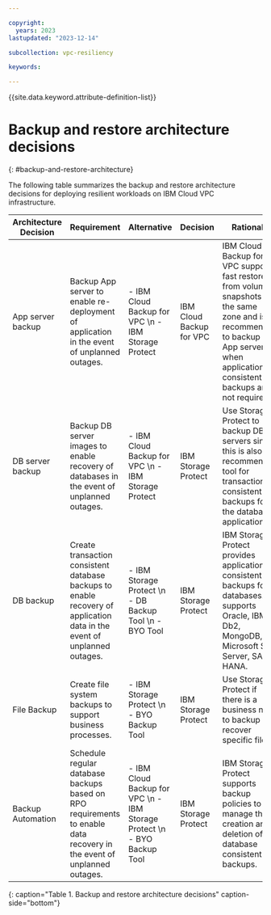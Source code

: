 ```yaml
---

copyright:
  years: 2023
lastupdated: "2023-12-14"

subcollection: vpc-resiliency

keywords:

---
```


{{site.data.keyword.attribute-definition-list}}

# Backup and restore architecture decisions
{: #backup-and-restore-architecture}

The following table summarizes the backup and restore architecture decisions for deploying resilient workloads on IBM Cloud VPC infrastructure.

| Architecture Decision | Requirement | Alternative | Decision | Rationale |
| -------------- | -------------- | -------------- | -------------- | -------------- |
| App server backup | Backup App server to enable re-deployment of application in the event of unplanned outages. | - IBM Cloud Backup for VPC \n - IBM Storage Protect | IBM Cloud Backup for VPC | IBM Cloud Backup for VPC supports fast restore from volume snapshots in the same zone and is recommended to backup App servers when application-consistent backups are not required. |
| DB server backup  | Backup DB server images to enable recovery of databases in the event of unplanned outages. | - IBM Cloud Backup for VPC \n - IBM Storage Protect | IBM Storage Protect | Use Storage Protect to backup DB servers since this is also the recommended tool for transaction consistent backups for the database application. |
| DB backup | Create transaction consistent database backups to enable recovery of application data in the event of unplanned outages. | - IBM Storage Protect \n - DB Backup Tool \n - BYO Tool | IBM Storage Protect | IBM Storage Protect provides application consistent backups for databases. It supports Oracle, IBM Db2, MongoDB, Microsoft SQL Server, SAP HANA. |
| File Backup | Create file system backups to support business processes. | - IBM Storage Protect \n - BYO Backup Tool | IBM Storage Protect | Use Storage Protect if there is a business need to backup or recover specific files. |
| Backup Automation | Schedule regular database backups based on RPO requirements to enable data recovery in the event of unplanned outages. | - IBM Cloud Backup for VPC \n - IBM Storage Protect \n - BYO Backup Tool | IBM Storage Protect | IBM Storage Protect supports backup policies to manage the creation and deletion of database consistent backups. |
{: caption="Table 1. Backup and restore architecture decisions" caption-side="bottom"}

